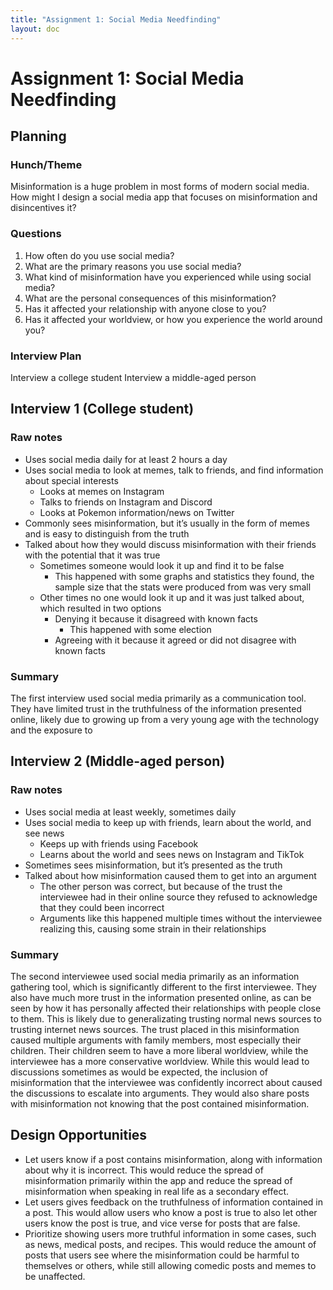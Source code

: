 ```yaml
---
title: "Assignment 1: Social Media Needfinding"
layout: doc
---
```


# Assignment 1: Social Media Needfinding

## Planning

### Hunch/Theme
Misinformation is a huge problem in most forms of modern social media. How might I design a social media app that focuses on misinformation and disincentives it?

### Questions
1. How often do you use social media?
2. What are the primary reasons you use social media?
3. What kind of misinformation have you experienced while using social media?
4. What are the personal consequences of this misinformation? 
5. Has it affected your relationship with anyone close to you?
6. Has it affected your worldview, or how you experience the world around you?

### Interview Plan
Interview a college student
Interview a middle-aged person


## Interview 1 (College student)

### Raw notes
- Uses social media daily for at least 2 hours a day
- Uses social media to look at memes, talk to friends, and find information about special interests
    - Looks at memes on Instagram
    - Talks to friends on Instagram and Discord
    - Looks at Pokemon information/news on Twitter
- Commonly sees misinformation, but it’s usually in the form of memes and is easy to distinguish from the truth
- Talked about how they would discuss misinformation with their friends with the potential that it was true
    - Sometimes someone would look it up and find it to be false
        - This happened with some graphs and statistics they found, the sample size that the stats were produced from was very small
    - Other times no one would look it up and it was just talked about, which resulted in two options
        - Denying it because it disagreed with known facts
            - This happened with some election 
        - Agreeing with it because it agreed or did not disagree with known facts

### Summary
The first interview used social media primarily as a communication tool. They have limited trust in the truthfulness of the information presented online, likely due to growing up from a very young age with the technology and the exposure to 

## Interview 2 (Middle-aged person)

### Raw notes
- Uses social media at least weekly, sometimes daily
- Uses social media to keep up with friends, learn about the world, and see news
    - Keeps up with friends using Facebook
    - Learns about the world and sees news on Instagram and TikTok
- Sometimes sees misinformation, but it’s presented as the truth
- Talked about how misinformation caused them to get into an argument
    - The other person was correct, but because of the trust the interviewee had in their online source they refused to acknowledge that they could been incorrect
    - Arguments like this happened multiple times without the interviewee realizing this, causing some strain in their relationships

### Summary
The second interviewee used social media primarily as an information gathering tool, which is significantly different to the first interviewee. They also have much more trust in the information presented online, as can be seen by how it has personally affected their relationships with people close to them. This is likely due to generalizating trusting normal news sources to trusting internet news sources. The trust placed in this misinformation caused multiple arguments with family members, most especially their children. Their children seem to have a more liberal worldview, while the interviewee has a more conservative worldview. While this would lead to discussions sometimes as would be expected, the inclusion of misinformation that the interviewee was confidently incorrect about caused the discussions to escalate into arguments. They would also share posts with misinformation not knowing that the post contained misinformation.

## Design Opportunities
- Let users know if a post contains misinformation, along with information about why it is incorrect. This would reduce the spread of misinformation primarily within the app and reduce the spread of misinformation when speaking in real life as a secondary effect. 
- Let users gives feedback on the truthfulness of information contained in a post. This would allow users who know a post is true to also let other users know the post is true, and vice verse for posts that are false. 
- Prioritize showing users more truthful information in some cases, such as news, medical posts, and recipes. This would reduce the amount of posts that users see where the misinformation could be harmful to themselves or others, while still allowing comedic posts and memes to be unaffected. 

